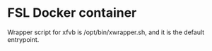 # FSL Docker container

Wrapper script for xfvb is /opt/bin/xwrapper.sh, and it is the default entrypoint.

